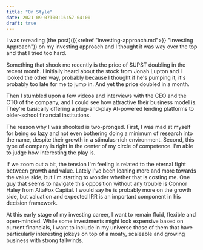 ```yaml
---
title: "On Style"
date: 2021-09-07T00:16:57-04:00
draft: true
---
```


I was rereading [the post]({{<relref "investing-approach.md">}} "Investing Approach")) on my investing approach and I thought it was way over the top and that I tried too hard.

Something that shook me recently is the price of $UPST doubling in the recent month. I initially heard about the stock from Jonah Lupton and I looked the other way, probably because I thought if he's pumping it, it's probably too late for me to jump in. And yet the price doubled in a month.

Then I stumbled upon a few videos and interviews with the CEO and the CTO of the company, and I could see how attractive their business model is. They're basically offering a plug-and-play AI-powered lending platforms to older-school financial institutions.

The reason why I was shooked is two-pronged. First, I was mad at myself for being so lazy and not even bothering doing a minimum of research into the name, despite their growth in a stimulus-rich environment. Second, this type of company is right in the center of my circle of competence. I'm able to judge how interesting the play is.

If we zoom out a bit, the tension I'm feeling is related to the eternal fight between growth and value. Lately I've been leaning more and more towards the value side, but I'm starting to wonder whether that is costing me. One guy that seems to navigate this opposition without any trouble is Connor Haley from AltaFox Capital. I would say he is probably more on the growth side, but valuation and expected IRR is an important component in his decision framework.

At this early stage of my investing career, I want to remain fluid, flexible and open-minded. While some investments might look expensive based on current financials, I want to include in my universe those of them that have particularly interesting jokeys on top of a moaty, scaleable and growing business with strong tailwinds. 

